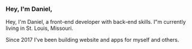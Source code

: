 ### Hey, I'm Daniel,  
Hey, I'm Daniel,  a front-end developer with back-end skills. I"m currently living in St. Louis, Missouri. 

Since 2017 I've been building website and apps for myself and others.
